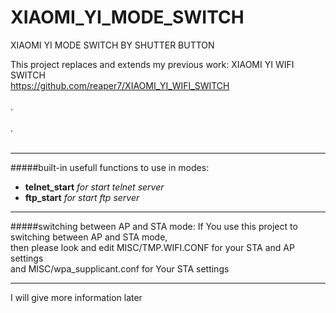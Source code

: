 # XIAOMI_YI_MODE_SWITCH
XIAOMI YI MODE SWITCH BY SHUTTER BUTTON

This project replaces and extends my previous work: XIAOMI YI WIFI SWITCH<br />
https://github.com/reaper7/XIAOMI_YI_WIFI_SWITCH<br />
<br />
.<br />
<br />
.<br />
<br />
___
#####built-in usefull functions to use in modes:
- **telnet_start** *for start telnet server*
- **ftp_start**    *for start ftp server*

___
#####switching between AP and STA mode:
If You use this project to switching between AP and STA mode,<br />
then please look and edit MISC/TMP.WIFI.CONF for your STA and AP settings<br />
and MISC/wpa_supplicant.conf for Your STA settings<br />
___
I will give more information later
